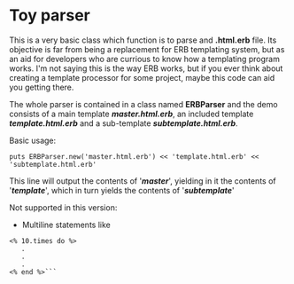 # Toy parser
This is a very basic class which function is to parse and **.html.erb** file. Its objective is far from being a replacement for ERB templating system, but as an aid for developers who are currious to know how a templating program works. I'm not saying this is the way ERB works, but if you ever think about creating a template processor for some project, maybe this code can aid you getting there.

The whole parser is contained in a class named **ERBParser** and the demo consists of a main template _**master.html.erb**_, an included template _**template.html.erb**_ and a sub-template _**subtemplate.html.erb**_.

Basic usage:

```puts ERBParser.new('master.html.erb') << 'template.html.erb' << 'subtemplate.html.erb'```

This line will output the contents of '_**master**_', yielding in it the contents of '_**template**_', which in turn yields the contents of '_**subtemplate**_'

Not supported in this version:
* Multiline statements like
``` 
<% 10.times do %>
   .
   .
   .
<% end %>```
